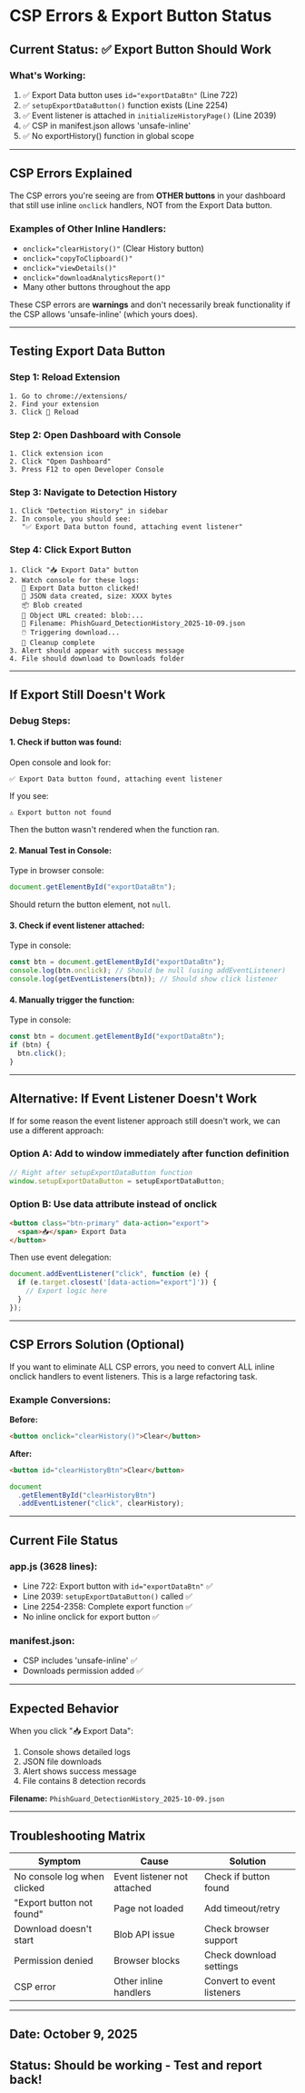 # CSP Errors & Export Button Status

## Current Status: ✅ Export Button Should Work

### What's Working:

1. ✅ Export Data button uses `id="exportDataBtn"` (Line 722)
2. ✅ `setupExportDataButton()` function exists (Line 2254)
3. ✅ Event listener is attached in `initializeHistoryPage()` (Line 2039)
4. ✅ CSP in manifest.json allows 'unsafe-inline'
5. ✅ No exportHistory() function in global scope

---

## CSP Errors Explained

The CSP errors you're seeing are from **OTHER buttons** in your dashboard that still use inline `onclick` handlers, NOT from the Export Data button.

### Examples of Other Inline Handlers:

- `onclick="clearHistory()"` (Clear History button)
- `onclick="copyToClipboard()"`
- `onclick="viewDetails()"`
- `onclick="downloadAnalyticsReport()"`
- Many other buttons throughout the app

These CSP errors are **warnings** and don't necessarily break functionality if the CSP allows 'unsafe-inline' (which yours does).

---

## Testing Export Data Button

### Step 1: Reload Extension

```
1. Go to chrome://extensions/
2. Find your extension
3. Click 🔄 Reload
```

### Step 2: Open Dashboard with Console

```
1. Click extension icon
2. Click "Open Dashboard"
3. Press F12 to open Developer Console
```

### Step 3: Navigate to Detection History

```
1. Click "Detection History" in sidebar
2. In console, you should see:
   "✅ Export Data button found, attaching event listener"
```

### Step 4: Click Export Button

```
1. Click "📥 Export Data" button
2. Watch console for these logs:
   🚀 Export Data button clicked!
   📄 JSON data created, size: XXXX bytes
   📦 Blob created
   🔗 Object URL created: blob:...
   📝 Filename: PhishGuard_DetectionHistory_2025-10-09.json
   🖱️ Triggering download...
   🧹 Cleanup complete
3. Alert should appear with success message
4. File should download to Downloads folder
```

---

## If Export Still Doesn't Work

### Debug Steps:

#### 1. Check if button was found:

Open console and look for:

```
✅ Export Data button found, attaching event listener
```

If you see:

```
⚠️ Export button not found
```

Then the button wasn't rendered when the function ran.

#### 2. Manual Test in Console:

Type in browser console:

```javascript
document.getElementById("exportDataBtn");
```

Should return the button element, not `null`.

#### 3. Check if event listener attached:

Type in console:

```javascript
const btn = document.getElementById("exportDataBtn");
console.log(btn.onclick); // Should be null (using addEventListener)
console.log(getEventListeners(btn)); // Should show click listener
```

#### 4. Manually trigger the function:

Type in console:

```javascript
const btn = document.getElementById("exportDataBtn");
if (btn) {
  btn.click();
}
```

---

## Alternative: If Event Listener Doesn't Work

If for some reason the event listener approach still doesn't work, we can use a different approach:

### Option A: Add to window immediately after function definition

```javascript
// Right after setupExportDataButton function
window.setupExportDataButton = setupExportDataButton;
```

### Option B: Use data attribute instead of onclick

```html
<button class="btn-primary" data-action="export">
  <span>📥</span> Export Data
</button>
```

Then use event delegation:

```javascript
document.addEventListener("click", function (e) {
  if (e.target.closest('[data-action="export"]')) {
    // Export logic here
  }
});
```

---

## CSP Errors Solution (Optional)

If you want to eliminate ALL CSP errors, you need to convert ALL inline onclick handlers to event listeners. This is a large refactoring task.

### Example Conversions:

**Before:**

```html
<button onclick="clearHistory()">Clear</button>
```

**After:**

```html
<button id="clearHistoryBtn">Clear</button>
```

```javascript
document
  .getElementById("clearHistoryBtn")
  .addEventListener("click", clearHistory);
```

---

## Current File Status

### app.js (3628 lines):

- Line 722: Export button with `id="exportDataBtn"` ✅
- Line 2039: `setupExportDataButton()` called ✅
- Line 2254-2358: Complete export function ✅
- No inline onclick for export button ✅

### manifest.json:

- CSP includes 'unsafe-inline' ✅
- Downloads permission added ✅

---

## Expected Behavior

When you click "📥 Export Data":

1. Console shows detailed logs
2. JSON file downloads
3. Alert shows success message
4. File contains 8 detection records

**Filename:** `PhishGuard_DetectionHistory_2025-10-09.json`

---

## Troubleshooting Matrix

| Symptom                     | Cause                       | Solution                   |
| --------------------------- | --------------------------- | -------------------------- |
| No console log when clicked | Event listener not attached | Check if button found      |
| "Export button not found"   | Page not loaded             | Add timeout/retry          |
| Download doesn't start      | Blob API issue              | Check browser support      |
| Permission denied           | Browser blocks              | Check download settings    |
| CSP error                   | Other inline handlers       | Convert to event listeners |

---

## Date: October 9, 2025

## Status: Should be working - Test and report back!
